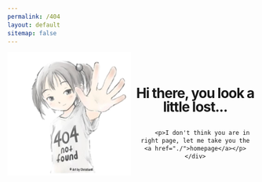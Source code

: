 ```yaml
---
permalink: /404
layout: default
sitemap: false
---
```


<style type="text/css" media="screen">
    .container {
      margin: 10px auto;
      max-width: 600px;
      text-align: center;
    }
    h1 {
      margin: 30px 0;
      font-size: 2em;
      line-height: 1;
      letter-spacing: -1px;
    }
    .message404 {
        padding-top: 40px;
    }
   
</style>

<div class="container">
    <div style="width: 50%; float: left; padding-right: 10px;">
        <img src="/assets/404.png"/>
    </div>
    <div class="message404">
        <h1>Hi there, you look a little lost...</h1>

        
        <p>I don't think you are in right page, let me take you the <a href="./">homepage</a></p>
    </div>
  
</div>
